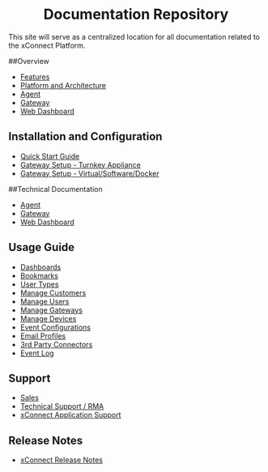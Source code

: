 <div class="aligncenter" style="width: 100%">
<p class="aligncenter" style="text-align: center">
    <img src="images/xconnect_logo.png" style="max-width:75%;" alt="" />
    <img src="images/audit_manage_act.png" style="max-width:55%;" alt="" />
</p>
</div>

<div class="aligncenter" style="text-align: center">
    <h1> Documentation Repository </h1>
</div>


This site will serve as a centralized location for all 
documentation related to the xConnect Platform. 

##Overview
- [Features](/xconnect_docs/Platform_Overview)
- [Platform and Architecture](/xconnect_docs/Platform_Overview)
- [Agent](/xconnect_docs/Platform_Overview/#xconnect-agent)
- [Gateway](/xconnect_docs/Platform_Overview/#xconnect-gateway)
- [Web Dashboard](/xconnect_docs/Platform_Overview/#xconnect-web-dashboard)

## Installation and Configuration
- [Quick Start Guide](/xconnect_docs/Getting_Started)
- [Gateway Setup - Turnkey Appliance](/xconnect_docs/Gateway_Turnkey)
- [Gateway Setup - Virtual/Software/Docker](/xconnect_docs/Gateway_Docker)

##Technical Documentation
- [Agent](/xconnect_docs/Agent_Overview)
- [Gateway](/xconnect_docs/Gateway_Overview)
- [Web Dashboard](/xconnect_docs/Dashboard_Overview)

## Usage Guide
- [Dashboards](/xconnect_docs/Usage_Dashboards)
- [Bookmarks](/xconnect_docs/Usage_Bookmarks)
- [User Types](/xconnect_docs/Usage_Roles)
- [Manage Customers](/xconnect_docs/Usage_ManageCustomers)
- [Manage Users](/xconnect_docs/Usage_ManageUsers)
- [Manage Gateways](/xconnect_docs/Usage_ManageGateways)
- [Manage Devices](/xconnect_docs/Usage_ManageDevices)
- [Event Configurations](/xconnect_docs/Usage_ManageEventConfigurations)
- [Email Profiles](/xconnect_docs/Usage_ManageEmailProfiles)
- [3rd Party Connectors](/xconnect_docs/Usage_ManageConnectors)
- [Event Log](/xconnect_docs/Usage_EventLogs)


## Support
- [Sales](/xconnect_docs/Support)
- [Technical Support / RMA](/xconnect_docs/Support)
- [xConnect Application Support](/xconnect_docs/Support)

## Release Notes
- [xConnect Release Notes](/xconnect_docs/Release_Notes)
